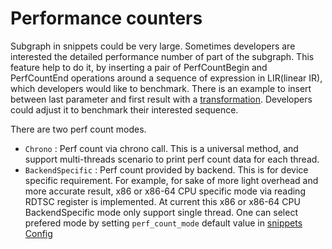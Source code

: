# Performance counters

Subgraph in snippets could be very large. Sometimes developers are interested the detailed performance number of part of the subgraph. This feature help to do it, by inserting a pair of PerfCountBegin and PerfCountEnd operations around a sequence of expression in LIR(linear IR), which developers would like to benchmark. There is an example to insert between last parameter and first result with a [transformation](../../src/lowered/pass/insert_perf_count.cpp). Developers could adjust it to benchmark their interested sequence.

There are two perf count modes.
 - `Chrono` : Perf count via chrono call. This is a universal method, and support multi-threads scenario to print perf count data for each thread.
 - `BackendSpecific` : Perf count provided by backend. This is for device specific requirement. For example, for sake of more light overhead and more accurate result, x86 or x86-64 CPU specific mode via reading RDTSC register is implemented. At current this x86 or x86-64 CPU BackendSpecific mode only support single thread.
 One can select prefered mode by setting `perf_count_mode` default value in [snippets Config](../../include/snippets/utils/debug_caps.hpp)
